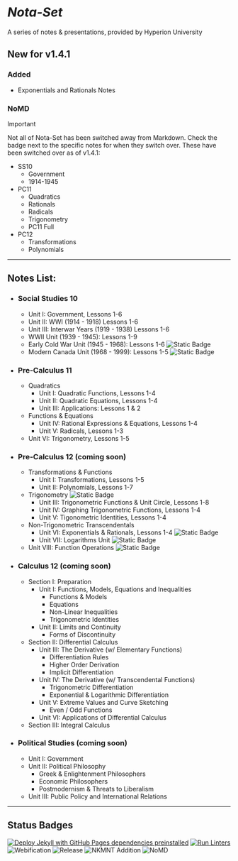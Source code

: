 # ***Nota-Set***
A series of notes & presentations, provided by Hyperion University

## New for v1.4.1

### Added
* Exponentials and Rationals Notes

### NoMD
> [!IMPORTANT]
> Not all of Nota-Set has been switched away from Markdown. Check the badge next to the specific notes for when they switch over.
> These have been switched over as of v1.4.1:
> * SS10
>     * Government
>     * 1914-1945
>     <!--* 1946-1999-->
> * PC11
>     * Quadratics
>     * Rationals
>     * Radicals
>     * Trigonometry
>     * PC11 Full
> * PC12
>     * Transformations
>     * Polynomials
>     <!--* Trigonometry-->
>     <!--* Exponentials & Rationals-->
>     <!--* Logarithms-->
>     <!--* Function Operations-->
---

## **Notes List:**
* ### Social Studies 10
    - Unit I: Government, Lessons 1-6
    - Unit II: WWI (1914 - 1918) Lessons 1-6
    - Unit III: Interwar Years (1919 - 1938) Lessons 1-6
    - WWII Unit (1939 - 1945): Lessons 1-9
    - Early Cold War Unit (1945 - 1968): Lessons 1-6 ![Static Badge](https://img.shields.io/badge/HTML-May-red?logo=adguard&logoColor=brightgreen)
    - Modern Canada Unit (1968 - 1999): Lessons 1-5 ![Static Badge](https://img.shields.io/badge/HTML-May-red?logo=adguard&logoColor=brightgreen)
* ### Pre-Calculus 11
    - Quadratics
        - Unit I: Quadratic Functions, Lessons 1-4 
        - Unit II: Quadratic Equations, Lessons 1-4
        - Unit III: Applications: Lessons 1 & 2
    - Functions & Equations
        - Unit IV: Rational Expressions & Equations, Lessons 1-4
        - Unit V: Radicals, Lessons 1-3
    - Unit VI: Trigonometry, Lessons 1-5
* ### Pre-Calculus 12 (coming soon) 
    - Transformations & Functions
        - Unit I: Transformations, Lessons 1-5
        - Unit II: Polynomials, Lessons 1-7
    - Trigonometry ![Static Badge](https://img.shields.io/badge/HTML-Early_Jun-darkred?logo=adguard&logoColor=brightgreen)
        - Unit III: Trigonometric Functions & Unit Circle, Lessons 1-8
        - Unit IV: Graphing Trigonometric Functions, Lessons 1-4
        - Unit V: Tigonometric Identities, Lessons 1-4
    - Non-Trigonometric Transcendentals
        - Unit VI: Exponentials & Rationals, Lessons 1-4 ![Static Badge](https://img.shields.io/badge/HTML-Late_Jun-darkred?logo=adguard&logoColor=brightgreen)
        - Unit VII: Logarithms Unit ![Static Badge](https://img.shields.io/badge/HTML-Late_Jun-darkred?logo=adguard&logoColor=brightgreen)
    - Unit VIII: Function Operations ![Static Badge](https://img.shields.io/badge/HTML-Late_Jun-darkred?logo=adguard&logoColor=brightgreen)
* ### Calculus 12 (coming soon)
    * Section I: Preparation
        - Unit I: Functions, Models, Equations and Inequalities
            - Functions & Models
            - Equations
            - Non-Linear Inequalities
            - Trigonometric Identities
        - Unit II: Limits and Continuity
            - Forms of Discontinuity
    * Section II: Differential Calculus
        - Unit III: The Derivative (w/ Elementary Functions)
            - Differentiation Rules
            - Higher Order Derivation
            - Implicit Differentiation
        - Unit IV: The Derivative (w/ Transcendental Functions)
            - Trigonometric Differentiation
            - Exponential & Logarithmic Differentiation
        - Unit V: Extreme Values and Curve Sketching
            - Even / Odd Functions
        - Unit VI: Applications of Differential Calculus
    * Section III: Integral Calculus
* ### Political Studies (coming soon)
    - Unit I: Government
    - Unit II: Political Philosophy
        - Greek & Enlightenment Philosophers
        - Economic Philosophers
        - Postmodernism & Threats to Liberalism
    - Unit III: Public Policy and International Relations

---
## **Status Badges**
[![Deploy Jekyll with GitHub Pages dependencies preinstalled](https://github.com/HyperionU/Nota-Set/actions/workflows/jekyll-gh-pages.yml/badge.svg)](https://github.com/HyperionU/Nota-Set/actions/workflows/jekyll-gh-pages.yml)
[![Run Linters](https://github.com/HyperionU/Nota-Set/actions/workflows/linters.yml/badge.svg)](https://github.com/HyperionU/Nota-Set/actions/workflows/linters.yml) 
![Webification](https://img.shields.io/badge/Webified-True-limegreen)
![Release](https://img.shields.io/github/v/release/HyperionU/Nota-Set?color=darkred) 
![NKMNT Addition](https://img.shields.io/badge/NKMNT-Done-limegreen)
![NoMD](https://img.shields.io/badge/NoMD-Stage_6-yellow?logo=adguard&logoColor=brightgreen)
